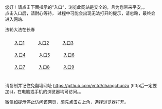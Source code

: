 您好！请点击下面指示的“入口”，浏览此网站是安全的，且为您带来平安。。 <br/>
点击入口后，请耐心等待， 过程中可能会出现无法打开的提示，请忽略，最终会进入网站. </br>

法轮大法在长春<br/>
<div style="padding:10px"><a style="margin:20px" target="_blank" href="https://d12el8lk8vk4vv.cloudfront.net/2Qpsp?xidmavk" id="ccLink1" rel="nofollow">入口1</a> <a target="_blank" style="margin:20px" href="https://d3mygs5kqsfysi.cloudfront.net/2Qpsp?scsbia" id="ccLink2" rel="nofollow">入口2</a> <a style="margin:20px" target="_blank" href="https://d2o9tan6q0pgmk.cloudfront.net/2Qpsp?lkptv" id="ccLink3" rel="nofollow">入口3</a></div>

<div style="padding:10px" ><a style="margin:20px" target="_blank" href="https://d12el8lk8vk4vv.cloudfront.net/2Qpsp?xidmavk" id="ccLink4" rel="nofollow">入口4</a> <a style="margin:20px" href="https://d3mygs5kqsfysi.cloudfront.net/2Qpsp?scsbia" target="_blank" id="ccLink5" rel="nofollow">入口5</a> <a style="margin:20px" href="https://d2o9tan6q0pgmk.cloudfront.net/2Qpsp?lkptv" target="_blank" id="ccLink6" rel="nofollow">入口6</a></div>

<div style="padding:10px"><a style="margin:20px" target="_blank" href="https://d12el8lk8vk4vv.cloudfront.net/2Qpsp?xidmavk" id="ccLink7" rel="nofollow">入口7</a> <a style="margin:20px" href="https://d3mygs5kqsfysi.cloudfront.net/2Qpsp?scsbia" target="_blank" id="ccLink8" rel="nofollow">入口8</a> <a style="margin:20px" target="_blank" href="https://d2o9tan6q0pgmk.cloudfront.net/2Qpsp?lkptv" id="ccLink9" rel="nofollow">入口9</a></div>

<br/>



请复制并记住免翻墙网址 https://github.com/yntd/changchunzx (http后一定要加s)，在电脑或手机的浏览器均可访问。。<br/>

微信如提示停止访问该网页，须先点击右上角，选择浏览器打开。
